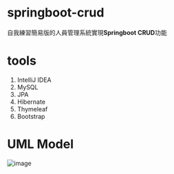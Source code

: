 # springboot-crud
自我練習簡易版的人員管理系統實現**Springboot CRUD**功能
# tools
1. IntelliJ IDEA
2. MySQL
3. JPA
4. Hibernate
5. Thymeleaf
6. Bootstrap

# UML Model
![image]([https://github.com/eric9991517/springboot-crud/blob/main/image/UML.jpg?raw=true](https://github.com/eric9991517/springboot-crud/blob/main/image/UML.jpg?raw=true)https://github.com/eric9991517/springboot-crud/blob/main/image/UML.jpg?raw=true)
